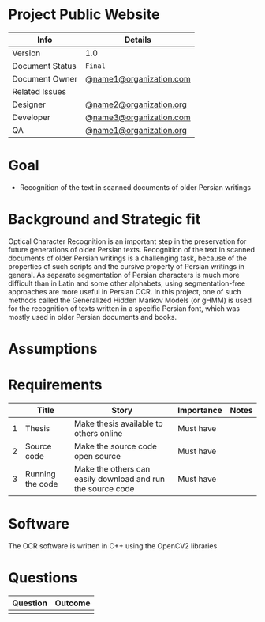 # Project Public Website

|      Info         |     Details                  |
| ------------------| -----------------------------|
| Version           |     1.0                      |
| Document Status   |     `Final`                  |
| Document Owner    |     @name1@organization.com  |
| Related Issues    |                              |
| Designer          |     @name2@organization.org  |
| Developer         |     @name3@organization.com  |
| QA                |     @name1@organization.org  |

# Goal

* Recognition of the text in scanned documents of older Persian writings

# Background and Strategic fit

Optical Character Recognition is an important step in the preservation for future generations of older Persian texts. 
Recognition of the text in scanned documents of older Persian writings is a challenging task, because of 
the properties of such scripts and the cursive property of Persian writings in general. As separate 
segmentation of Persian characters is much more difficult than in Latin and some other alphabets, 
using segmentation-free approaches are more useful in Persian OCR. In this project, one of such methods 
called the Generalized Hidden Markov Models (or gHMM) is used for the recognition of texts written 
in a specific Persian font, which was mostly used in older Persian documents and books.

# Assumptions


# Requirements

|   |     Title               |   Story                  |   Importance           |      Notes               |
| - | ----------------------- | ----------------------------- | ---------------------- | ------------------------ |
| 1 | Thesis  | Make thesis available to others online | Must have           |            |
| 2 | Source code            | Make the source code open source                  | Must have           |              |
| 3 | Running the code           | Make the others can easily download and run the source code                  | Must have           |              |

# Software

The OCR software is written in C++ using the OpenCV2 libraries


# Questions

|      Question                           |   Outcome                                 |
| ----------------------------------------| ------------------------------------------|
|                                         |                                           |

